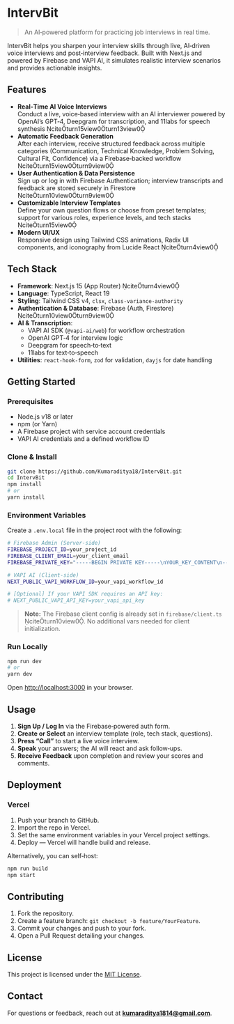 # IntervBit

> An AI‑powered platform for practicing job interviews in real time.

IntervBit  helps you sharpen your interview skills through live, AI‑driven voice interviews and post‑interview feedback. Built with Next.js and powered by Firebase and VAPI AI, it simulates realistic interview scenarios and provides actionable insights.

## Features

- **Real‑Time AI Voice Interviews**  
  Conduct a live, voice‑based interview with an AI interviewer powered by OpenAI’s GPT‑4, Deepgram for transcription, and 11labs for speech synthesis citeturn15view0turn13view0  
- **Automatic Feedback Generation**  
  After each interview, receive structured feedback across multiple categories (Communication, Technical Knowledge, Problem Solving, Cultural Fit, Confidence) via a Firebase‑backed workflow citeturn15view0turn9view0  
- **User Authentication & Data Persistence**  
  Sign up or log in with Firebase Authentication; interview transcripts and feedback are stored securely in Firestore citeturn10view0turn9view0  
- **Customizable Interview Templates**  
  Define your own question flows or choose from preset templates; support for various roles, experience levels, and tech stacks citeturn15view0  
- **Modern UI/UX**  
  Responsive design using Tailwind CSS animations, Radix UI components, and iconography from Lucide React citeturn4view0  

## Tech Stack

- **Framework**: Next.js 15 (App Router) citeturn4view0  
- **Language**: TypeScript, React 19  
- **Styling**: Tailwind CSS v4, `clsx`, `class-variance-authority`  
- **Authentication & Database**: Firebase (Auth, Firestore) citeturn10view0turn9view0  
- **AI & Transcription**:  
  - VAPI AI SDK (`@vapi-ai/web`) for workflow orchestration  
  - OpenAI GPT‑4 for interview logic  
  - Deepgram for speech‑to‑text  
  - 11labs for text‑to‑speech  
- **Utilities**: `react-hook-form`, `zod` for validation, `dayjs` for date handling  

## Getting Started

### Prerequisites

- Node.js v18 or later  
- npm (or Yarn)  
- A Firebase project with service account credentials  
- VAPI AI credentials and a defined workflow ID

### Clone & Install

```bash
git clone https://github.com/Kumaraditya18/IntervBit.git
cd IntervBit
npm install
# or
yarn install
```

### Environment Variables

Create a `.env.local` file in the project root with the following:

```bash
# Firebase Admin (Server-side)
FIREBASE_PROJECT_ID=your_project_id
FIREBASE_CLIENT_EMAIL=your_client_email
FIREBASE_PRIVATE_KEY="-----BEGIN PRIVATE KEY-----\nYOUR_KEY_CONTENT\n-----END PRIVATE KEY-----\n"

# VAPI AI (Client-side)
NEXT_PUBLIC_VAPI_WORKFLOW_ID=your_vapi_workflow_id

# [Optional] If your VAPI SDK requires an API key:
# NEXT_PUBLIC_VAPI_API_KEY=your_vapi_api_key
```

> **Note:** The Firebase client config is already set in `firebase/client.ts` citeturn10view0. No additional vars needed for client initialization.

### Run Locally

```bash
npm run dev
# or
yarn dev
```

Open [http://localhost:3000](http://localhost:3000) in your browser.

## Usage

1. **Sign Up / Log In** via the Firebase‑powered auth form.  
2. **Create or Select** an interview template (role, tech stack, questions).  
3. **Press “Call”** to start a live voice interview.  
4. **Speak** your answers; the AI will react and ask follow‑ups.  
5. **Receive Feedback** upon completion and review your scores and comments.

## Deployment

### Vercel

1. Push your branch to GitHub.  
2. Import the repo in Vercel.  
3. Set the same environment variables in your Vercel project settings.  
4. Deploy — Vercel will handle build and release.

Alternatively, you can self‑host:

```bash
npm run build
npm start
```

## Contributing

1. Fork the repository.  
2. Create a feature branch: `git checkout -b feature/YourFeature`.  
3. Commit your changes and push to your fork.  
4. Open a Pull Request detailing your changes.

## License

This project is licensed under the [MIT License](LICENSE).

## Contact

For questions or feedback, reach out at **kumaraditya1814@gmail.com**.

